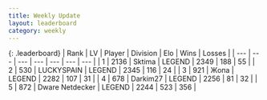 ```yaml
---
title: Weekly Update
layout: leaderboard
category: weekly
---
```


{: .leaderboard}
| Rank | LV | Player | Division | Elo | Wins | Losses |
| --- | --- | --- | --- | --- | --- | --- |
| <span data-change="1">1</span> | 2136 | <span title="ID: 353063">Sktima</span> | LEGEND | <span data-change="48">2349</span> | <span data-change="11">188</span> | <span data-change="0">55</span> |
| <span data-change="210">2</span> | 530 | <span title="ID: 623829">LUCKYSPAIN</span> | LEGEND | <span data-change="488">2345</span> | <span data-change="101">116</span> | <span data-change="21">24</span> |
| <span data-change="-2">3</span> | 921 | <span title="ID: 402846">Жoпа</span> | LEGEND | <span data-change="-29">2282</span> | <span data-change="41">107</span> | <span data-change="17">31</span> |
| <span data-change="-1">4</span> | 678 | <span title="ID: 694036">Darkim27</span> | LEGEND | <span data-change="3">2256</span> | <span data-change="4">81</span> | <span data-change="1">32</span> |
| <span data-change="58">5</span> | 872 | <span title="ID: 720567">Dware Netdecker</span> | LEGEND | <span data-change="185">2244</span> | <span data-change="193">523</span> | <span data-change="116">356</span> |